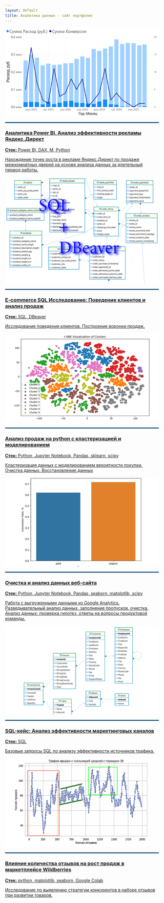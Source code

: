 ```yaml
---
layout: default
title: Аналитика данных - сайт портфолио
---
```


<div class="case-grid">

  <div class="case-card">
    <a href="/portfolio/cases/bi_case">
      <img src="assets/images/bi_img.png" alt="BI Проект 1">
      <hr class="my-4" style="border: 1px solid #005FA3;">
      <h3>Аналитика Power BI. Анализ эффективности рекламы Яндекс.Директ </h3>
      <p><strong>Стек:</strong> Power BI, DAX, М, Python</p>
      <p>Нахождение точек роста в рекламе Яндекс.Директ по продаже межкомнатных дверей на основе анализа данных за длительный период работы.</p>
    </a>
  </div>

  <div class="case-card">
    <a href="/portfolio/cases/case6_sql">
      <img src="assets\images\case6_title.png" alt="sql кейс">
      <hr class="my-4" style="border: 1px solid #005FA3;">
      <h3>E-commerce SQL Исследование: Поведение клиентов и анализ продаж</h3>
    <p><strong>Стек:</strong> SQL, DBeaver</p>
    <p>Исследование поведения клиентов. Построение воронки продаж.</p>
    </a>
  </div>

  <div class="case-card">
    <a href="/portfolio/cases/sports-goods">
      <img src="assets/images/sports_clustering3.png" alt="Python Проект">
      <hr class="my-4" style="border: 1px solid #005FA3;">
      <h3>Анализ продаж на python c кластеризацией и моделированием</h3>
    <p><strong>Стек:</strong> Python, Jupyter Notebook, Pandas, sklearn, scipy</p>
    <p>Кластеризация данных с моделированием вероятности покупки. Очистка данных. Восстановление данных</p>
    </a>
  </div>

  <div class="case-card">
  <a href="/portfolio/cases/sberauto">
    <img src="assets/images/sber_title.png" alt="Python Проект">
    <hr class="my-4" style="border: 1px solid #005FA3;">
    <h3>Очистка и анализ данных веб-сайта</h3>
    <p><strong>Стек:</strong> Python, Jupyter Notebook, Pandas, seaborn, matplotlib, scipy</p>
    <p>Работа с выгруженными данными из Google Analytics. Разведывательный анализ данных, заполнение пропусков, очистка. Анализ данных: проверка гипотез, ответы на вопросы продуктовой команды.</p>
  </a>
  </div>

   <div class="case-card">
    <a href="/portfolio/cases/sql_marketing">
      <img src="assets/images/sql_title.png" alt="sql кейс">
      <hr class="my-4" style="border: 1px solid #005FA3;">
      <h3>SQL-кейс: Анализ эффективности маркетинговых каналов</h3>
    <p><strong>Стек:</strong> SQL</p>
    <p>Базовые запросы SQL по анализу эффективности источников трафика.</p>
    </a>
  </div>

  <div class="case-card">
    <a href="/portfolio/cases/python_reviews">
      <img src="assets/images/python_reviews_title.png" alt="sql кейс">
      <hr class="my-4" style="border: 1px solid #005FA3;">
      <h3>Влияние количества отзывов на рост продаж в маркетплейсе Wildberries</h3>
    <p><strong>Стек:</strong> python, matplotlib, seaborn, Google Colab</p>
    <p>Исследование по выявлению стратегии конкурентов в наборе отзывов при развитии товаров.</p>
    </a>
  </div>






</div>